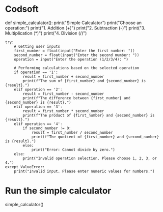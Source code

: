 # Codsoft

def simple_calculator():
    print("Simple Calculator")
    print("Choose an operation:")
    print("1. Addition (+)")
    print("2. Subtraction (-)")
    print("3. Multiplication (*)")
    print("4. Division (/)")
    
    try:
        # Getting user inputs
        first_number = float(input("Enter the first number: "))
        second_number = float(input("Enter the second number: "))
        operation = input("Enter the operation (1/2/3/4): ")
        
        # Performing calculations based on the selected operation
        if operation == '1':
            result = first_number + second_number
            print(f"The sum of {first_number} and {second_number} is {result}.")
        elif operation == '2':
            result = first_number - second_number
            print(f"The difference between {first_number} and {second_number} is {result}.")
        elif operation == '3':
            result = first_number * second_number
            print(f"The product of {first_number} and {second_number} is {result}.")
        elif operation == '4':
            if second_number != 0:
                result = first_number / second_number
                print(f"The quotient of {first_number} and {second_number} is {result}.")
            else:
                print("Error: Cannot divide by zero.")
        else:
            print("Invalid operation selection. Please choose 1, 2, 3, or 4.")
    except ValueError:
        print("Invalid input. Please enter numeric values for numbers.")

# Run the simple calculator
simple_calculator()
